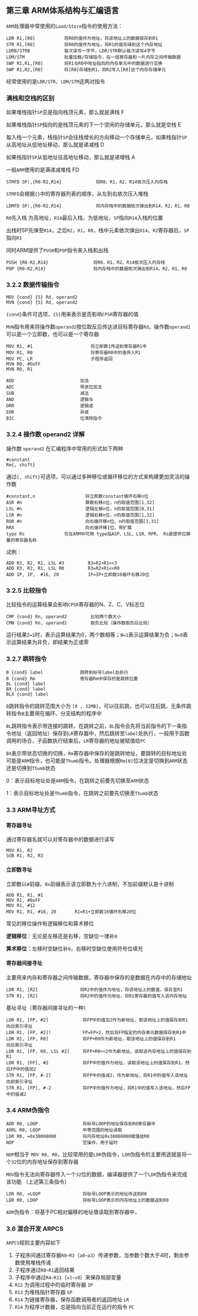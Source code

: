 ## 第三章 ARM体系结构与汇编语言



`ARM`处理器中常使用的`Load/Store`指令的使用方法：

```
LDR R1,[R0]           将R0的值作为地址，将该地址上的数据保存到R1
STR R1,[R0]           将R0的值作为地址，将R1的值存储到这个内存地址
LDRB/STRB             每次读写一字节，LDR/STR默认每次读写4字节
LDM/STM               批量加载/存储指令，在一组寄存器和一片内存之间传输数据
SWP R1,R1,[R0]        将R1与R0中地址指向的内存单元中的数据进行交换
SWP R1,R2,[R0]        将[R0]存储到R1，将R2写入[R0]这个内存存储单元
```

经常使用的是`LDR/STR`、`LDM/STM`这两对指令

### 满栈和空栈的区别

如果堆栈指针`SP`总是指向栈顶元素，那么就是满栈  F

如果堆栈指针`SP`指向的是栈顶元素的下一个空闲的存储单元，那么就是空栈  E

每入栈一个元素，栈指针`SP`会往栈增长的方向移动一个存储单元，如果栈指针`SP`从高地址从低地址移动，那么就是递减栈 D 

如果栈指针`SP`从低地址往高地址移动，那么就是递增栈 A

一般`ARM`使用的是满递减堆栈 FD

```
STMFD SP!,{R0-R2,R14}             将R0，R1，R2，R14依次压入内存栈
```

`STMFD`会根据`{}`中的寄存器列表的顺序，从左到右依次压入堆栈

```
LDMFD SP!,{R0-R2,R14}             将内存栈中的数据依次弹出到R14，R2，R1，R0
```

`R0`先入栈 为高地址，`R14`最后入栈，为低地址，`SP`指向`R14`入栈的位置

出栈时SP先弹至`R14`，之后`R2`，`R1`，`R0`，栈中元素依次弹出`R14`、`R2`寄存器后，`SP`指向`R1`

同时ARM提供了`PUSH`和`POP`指令来入栈和出栈

```
PUSH {R0-R2,R14}                 将R0，R1，R2，R14依次压入内存栈
POP {R0-R2,R14}                  将内存栈中的数据依次弹出到R14，R2，R1，R0
```

### 3.2.2 数据传输指令

```
MOV {cond} {S} Rd, operand2
MVN {cond} {S} Rd, operand2
```

`{cond}`条件可选项，`{S}`用来表示是否影响`CPSR`寄存器的值

`MVN`指令用来将操作数`operand2`按位取反后传达进目标寄存器`Rd`，操作数`operand2`可以是一个立即数，也可以是一个寄存器

```
MOV R1, #1                      将立即数1传送到寄存器R1中
MOV R1, R0                      将寄存器R0中的值传入R1
MOV PC, LR                      子程序返回
MVN R0, #OxFF
MVN R0, R1
```

```
ADD							加法
ADC							带进位加法
SUB							减法
AND							逻辑与
ORR							逻辑或
EOR							异或
BIC							位清除指令
```

### 3.2.4 操作数 operand2 详解

操作数 `operand2` 在汇编程序中常用的形式如下两种

```
#constant
Rm{, shift}
```

通过`{, shift}`可选项，可以通过多种移位或循环移位的方式来构建更加灵活的操作数

```
#constant,n                   将立即数constant循环右移n位
ASR #n                        算数右移n位，n的取值范围[1,32]
LSL #n                        逻辑左移n位，n的取值范围[0,31]
LSR #n                        逻辑右移n位，n的取值范围[1,32]
ROR #n                        向右循环移n位，n的取值范围[1,31]
RRX                           向右循环移1位，带扩展
type Rs               仅在ARM中可用 type指ASP、LSL、LSR、RPR， Rs是提供位移量的寄存器名称
```

试例：

```
ADD R3, R2, R1, LSL #3         R3=R2+R1<<3
ADD R3, R2, R1, LSL R0         R3=R2+R1<<R0
ADD IP, IP,  #16, 20           IP=IP+立即数16循环右移20位
```

### 3.2.5 比较指令

比较指令的运算结果会影响`CPSR`寄存器的N、Z、C、V标志位

```
CMP {cond} Rn, operand2         比较两个数大小
CMN {cond} Rn, operand2         取负比较（操作数取负后比较）
```

运行结果`Z=1`时，表示运算结果为0，两个数相等；`N=1`表示运算结果为负；`N=0`表示运算结果为非负，即结果为正或零

### 3.2.7 跳转指令

```
B {cond} label              跳转到标号label处执行
B {cond} Rm                 寄存器Rm中保存的是跳转位置
BL {cond} label
BX {cond} label
BLX {cond} label
```

`B`跳转指令的跳转范围大小为 `[0 , 32MB]`，可以往前跳，也可以往后跳，无条件跳转指令`B`主要用在循环、分支结构的程序中

`BL`跳转指令表示带连接的跳转，在跳转之前，`BL`指令会先将当前指令的下一条指令地址（返回地址）保存到`LR`寄存器中，然后跳转至`label`处执行，一般用于函数调用的场合，子函数执行结束后，`LR`寄存器的地址被赋值给`PC`

`BX`表示带状态切换的切换，`Rm`寄存器中保存的是跳转地址，要跳转的目标地址处可能是`ARM`指令，也可能是`Thumb`指令。处理器根据`Rm[0]`位决定是切换到`ARM`状态还是切换到`Thumb`状态

0：表示目标地址处是`ARM`指令，在跳转之前要先切换至`ARM`状态

1：表示目标地址处是`Thumb`指令，在跳转之前要先切换至`Thumb`状态

### 3.3 ARM寻址方式

#### 寄存器寻址

通过寄存器名就可以对寄存器中的数据进行读写

```
MOV R1, R2
SUB R1, R2, R3 
```

#### 立即数寻址

立即数以`#`前缀，`0x`前缀表示该立即数为十六进制，不加前缀默认是十进制

```
ADD R1, R1, #1
MOV R1, #0xFF
MOV R1, #12
MOV R1, R1, #16, 20       R1=R1+立即数16循环右移20位
```

常见的移位操作有逻辑移位和算术移位

**逻辑移位**：无论是左移还是右移，空缺位一律补`0`

**算术移位**：左移时空缺位补`0`，右移时空缺位使用符号位填充

#### 寄存器间接寻址

主要用来内存和寄存器之间传输数据，寄存器中保存的是数据在内存中的存储地址

```
LDR R1, [R2]                将R2中的值作为地址，将该地址上的数值，保存至R1
STR R1, [R2]                将R2中的值作为地址，将R1寄存器的值写入该内存地址
```

基址寻址（寄存器间接寻址的一种）

```
LDR R1, [FP, #2]             将FP中的值加2作为新地址，取该地址上的值保存到R1       向后索引寻址
LDR R1, [FP, #2]!            FP=FP+2，然后将FP指定的内存单元数据保存到R1中
LDR R1, [FP, R0]             将FP+R0作为新地址，取该地址上的值保存到R1            向后索引寻址
LDR R1, [FP, R0, LSL #2]     将FP+R0<<2作为新地址，读取该内存地址上的值保存到R1
LDR R1, [FP], #2             将FP中的值作为地址，读取该地址上的值保存到R1，然后FP中的值加2
STR R1, [FP, #-2]            将FP中的值减2，作为新地址，将R1中的值写入该地址       向前索引寻址
STR R1, [FP], #-2            将FP中的值作为地址，将R1中的值写入该地址，然后FP中的值减2  
```

### 3.4 ARM伪指令

```
ADR R0, LOOP                 将标号LOOP的地址保存到R0寄存器中
ADRL R0, LOOP                中等范围的地址读取
LDR R0, =0x30008000          将内存地址0x30008000赋值给R0
NOP                          空操作，用于延时
```

`NOP`相当于 `MOV R0, R0`，比较常用的是`LDR`伪指令，`LDR`伪指令的主要用途就是将一个`32`位的内存地址保存到寄存器

`MOV`指令无法向寄存器传入一个`32`位的数据，编译器提供了一个`LDR`伪指令来完成该功能 （上述第三条指令）

```
LDR R0, =LOOP                将标号LOOP表示的地址传送到R0
LDR R0, LOOP                 将标号LOOP表示的内存地址上的数据送到R0
```

`ADR`伪指令：将基于PC相对偏移的地址值读取到寄存器中，

### 3.6 混合开发 ARPCS

`ARPCS`规则主要内容如下

1. 子程序间通过寄存器`R0~R3`（`a0~a3`）传递参数，当参数个数大于4时，剩余参数使用堆栈传递
2. 子程序通过`R0~R1`返回结果
3. 子程序中通过`R4~R11`（`v1~v8`）来保存局部变量
4. `R12` 为调用过程中的临时寄存器 `IP`
5. `R13` 为堆栈指针寄存器 `SP`
6. `R14` 为链接寄存器，保存函数调用者的返回地址 `LR`
7. `R14` 为程序计数器，总是指向当前正在运行的指令 `PC`
